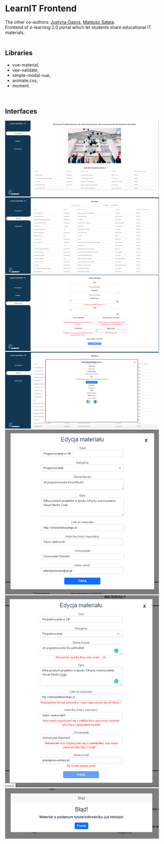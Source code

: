 # LearnIT Frontend
The other co-authors: [Justyna Gapys](https://github.com/justynagapys), [Mateusz Sałata](https://github.com/mateuszsalata1108).<br />
Frontend of e-learning 2.0 portal which let students share educational IT materials.<br/><br/>
## Libraries
- vue-material,
- vee-validate,
- simple-modal-vue,
- animate.css,
- moment.
<br/><br/><br/>
## Interfaces
![Home](https://github.com/KarolinaLewinska/LearnIT-Vue.js/blob/main/Interfaces/home.PNG)
![Materials](https://github.com/KarolinaLewinska/LearnIT-Vue.js/blob/main/Interfaces/materials.PNG)
![Add](https://github.com/KarolinaLewinska/LearnIT-Vue.js/blob/main/Interfaces/add.PNG)
![Details](https://github.com/KarolinaLewinska/LearnIT-Vue.js/blob/main/Interfaces/details.PNG)
![Edit](https://github.com/KarolinaLewinska/LearnIT-Vue.js/blob/main/Interfaces/edit.PNG)
![EditWithValidation](https://github.com/KarolinaLewinska/LearnIT-Vue.js/blob/main/Interfaces/editWithValidation.PNG)
![Error](https://github.com/KarolinaLewinska/LearnIT-Vue.js/blob/main/Interfaces/Error.PNG)
